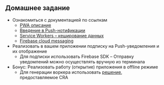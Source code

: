 ## Домашнее задание 

- Ознакомиться с документацией по ссылкам
   - [PWA описание](http://bit.ly/pwa-main)
   - [Введение в Push-нотификации](http://bit.ly/push-introduction)
   - [Service Workers – кеширование данных](http://bit.ly/sw-cache-intro)
   - [Firebase cloud messaging](http://bit.ly/firebase-cm)
- Реализовать в вашем приложении подписку на Push-уведомления и их отображение
   - Для подписки использовать Firebase SDK
   – Отправку уведомлений можно осуществлять вручную из терминала
- Бонус: Реализовать работу (открытие) приложения в offline режиме
   - Для генерации воркера использовать [решение](https://facebook.github.io/create-react-app/docs/making-a-progressive-web-app), предоставляемое CRA
